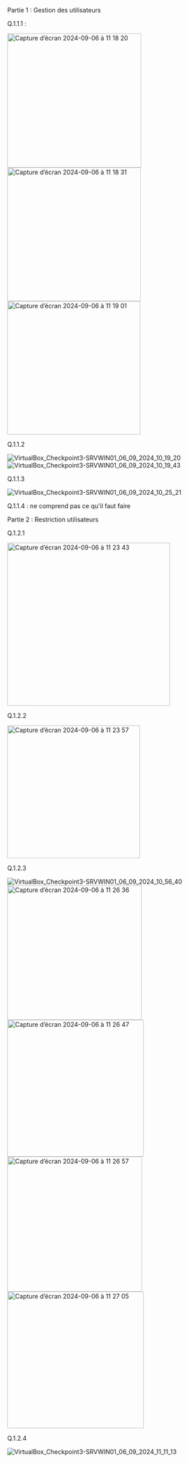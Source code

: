 Partie 1 : Gestion des utilisateurs

Q.1.1.1 : 

<img width="307" alt="Capture d’écran 2024-09-06 à 11 18 20" src="https://github.com/user-attachments/assets/d7578048-6c19-4022-b0c6-e3da4174cf43">
<img width="306" alt="Capture d’écran 2024-09-06 à 11 18 31" src="https://github.com/user-attachments/assets/14af3cff-1a98-47e0-9489-facc5dadec83">
<img width="305" alt="Capture d’écran 2024-09-06 à 11 19 01" src="https://github.com/user-attachments/assets/02280fef-421b-449e-9d65-ef24fed8e2a0">

Q.1.1.2

![VirtualBox_Checkpoint3-SRVWIN01_06_09_2024_10_19_20](https://github.com/user-attachments/assets/f8d45922-9315-433b-a66b-b17ebd014959)
![VirtualBox_Checkpoint3-SRVWIN01_06_09_2024_10_19_43](https://github.com/user-attachments/assets/6b41ee3f-2691-46f8-9d09-7f62b18ecd6a)

Q.1.1.3

![VirtualBox_Checkpoint3-SRVWIN01_06_09_2024_10_25_21](https://github.com/user-attachments/assets/99269425-b490-4560-a7cb-097175d3f1bd)


Q.1.1.4 : ne comprend pas ce qu'il faut faire 

Partie 2 : Restriction utilisateurs

Q.1.2.1

<img width="373" alt="Capture d’écran 2024-09-06 à 11 23 43" src="https://github.com/user-attachments/assets/8fe522a5-10b4-4576-bba6-ecab3f967d52">

Q.1.2.2

<img width="304" alt="Capture d’écran 2024-09-06 à 11 23 57" src="https://github.com/user-attachments/assets/264ca3f8-89db-42b3-a24b-0ee60c4c0f28">

Q.1.2.3

![VirtualBox_Checkpoint3-SRVWIN01_06_09_2024_10_56_40](https://github.com/user-attachments/assets/c8bd0879-964f-489b-9e6e-ebbb7d54951e)
<img width="308" alt="Capture d’écran 2024-09-06 à 11 26 36" src="https://github.com/user-attachments/assets/79c8e04f-fd13-4865-b589-7cc8c8ad3dea">
<img width="313" alt="Capture d’écran 2024-09-06 à 11 26 47" src="https://github.com/user-attachments/assets/55ff6403-765c-4517-afb0-c92f272a3c55">
<img width="309" alt="Capture d’écran 2024-09-06 à 11 26 57" src="https://github.com/user-attachments/assets/e298c218-6033-4894-8e50-049e2e17e6fd">
<img width="313" alt="Capture d’écran 2024-09-06 à 11 27 05" src="https://github.com/user-attachments/assets/11268fd6-fb62-4d5c-b167-f68f604337b0">

Q.1.2.4

![VirtualBox_Checkpoint3-SRVWIN01_06_09_2024_11_11_13](https://github.com/user-attachments/assets/87697501-9a8b-4151-80c8-e42310006e84)













